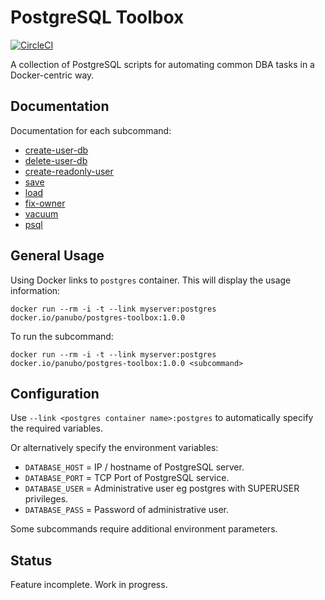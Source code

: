 # PostgreSQL Toolbox

[![CircleCI](https://circleci.com/gh/panubo/docker-postgres-toolbox.svg?style=svg)](https://circleci.com/gh/panubo/docker-postgres-toolbox)

A collection of PostgreSQL scripts for automating common DBA tasks in a Docker-centric way.

## Documentation

Documentation for each subcommand:

- [create-user-db](commands/create-user-db.md)
- [delete-user-db](commands/delete-user-db.md)
- [create-readonly-user](commands/create-readonly-user.md)
- [save](commands/save.md)
- [load](commands/load.md)
- [fix-owner](commands/fix-owner.md)
- [vacuum](commands/vacuum.md)
- [psql](commands/psql.md)

## General Usage

Using Docker links to `postgres` container. This will display the usage information:

```docker run --rm -i -t --link myserver:postgres docker.io/panubo/postgres-toolbox:1.0.0```

To run the subcommand:

```docker run --rm -i -t --link myserver:postgres docker.io/panubo/postgres-toolbox:1.0.0 <subcommand>```

## Configuration

Use `--link <postgres container name>:postgres` to automatically specify the required variables.

Or alternatively specify the environment variables:

- `DATABASE_HOST` = IP / hostname of PostgreSQL server.
- `DATABASE_PORT` = TCP Port of PostgreSQL service.
- `DATABASE_USER` = Administrative user eg postgres with SUPERUSER privileges.
- `DATABASE_PASS` = Password of administrative user.

Some subcommands require additional environment parameters.

## Status

Feature incomplete. Work in progress.
